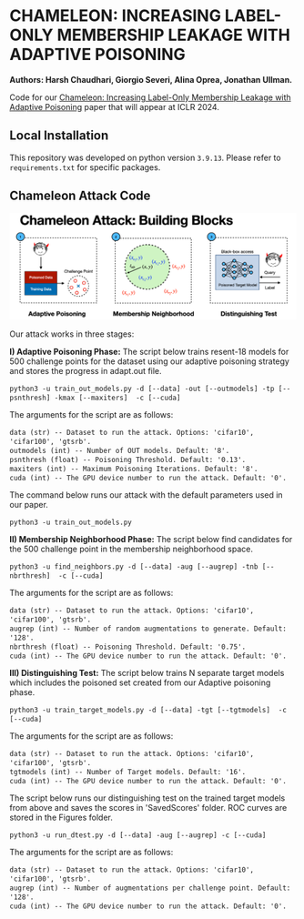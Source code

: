 # CHAMELEON: INCREASING LABEL-ONLY MEMBERSHIP LEAKAGE WITH ADAPTIVE POISONING
**Authors: Harsh Chaudhari, Giorgio Severi, Alina Oprea, Jonathan Ullman.**

Code for our [Chameleon: Increasing Label-Only Membership Leakage with Adaptive Poisoning](https://iclr.cc/virtual/2024/poster/19475) paper that will appear at ICLR 2024.

## Local Installation
This repository was developed on python version `3.9.13`. Please refer to `requirements.txt` for specific packages. 

## Chameleon Attack Code 

![Building Blocks](ChameleonBB.png)

Our attack works in three stages:

**I) Adaptive Poisoning Phase:** The script below trains resent-18 models for 500 challenge points for the dataset using our adaptive poisoning strategy and stores the progress in adapt.out file.

```shell
python3 -u train_out_models.py -d [--data] -out [--outmodels] -tp [--psnthresh] -kmax [--maxiters]  -c [--cuda]
```
The arguments for the script are as follows:
```shell
data (str) -- Dataset to run the attack. Options: 'cifar10', 'cifar100', 'gtsrb'.
outmodels (int) -- Number of OUT models. Default: '8'.
psnthresh (float) -- Poisoning Threshold. Default: '0.13'.
maxiters (int) -- Maximum Poisoning Iterations. Default: '8'.
cuda (int) -- The GPU device number to run the attack. Default: '0'.
```
The command below runs our attack with the default parameters used in our paper.
```shell
python3 -u train_out_models.py
```

**II) Membership Neighborhood Phase:** The script below find candidates for the 500 challenge point in the membership neighborhood space.
```shell
python3 -u find_neighbors.py -d [--data] -aug [--augrep] -tnb [--nbrthresh]  -c [--cuda]
```
The arguments for the script are as follows:
```shell
data (str) -- Dataset to run the attack. Options: 'cifar10', 'cifar100', 'gtsrb'.
augrep (int) -- Number of random augmentations to generate. Default: '128'.
nbrthresh (float) -- Poisoning Threshold. Default: '0.75'.
cuda (int) -- The GPU device number to run the attack. Default: '0'.
```

**III) Distinguishing Test:** The script below trains N separate target models which includes the poisoned set created from our Adaptive poisoning phase. 

```shell
python3 -u train_target_models.py -d [--data] -tgt [--tgtmodels]  -c [--cuda]
```

The arguments for the script are as follows:
```shell
data (str) -- Dataset to run the attack. Options: 'cifar10', 'cifar100', 'gtsrb'.
tgtmodels (int) -- Number of Target models. Default: '16'.
cuda (int) -- The GPU device number to run the attack. Default: '0'.
```

The script below runs our distinguishing test on the trained target models from above and saves the scores in 'SavedScores' folder. ROC curves are stored in the Figures folder.

```shell
python3 -u run_dtest.py -d [--data] -aug [--augrep] -c [--cuda]
```

The arguments for the script are as follows:
```shell
data (str) -- Dataset to run the attack. Options: 'cifar10', 'cifar100', 'gtsrb'.
augrep (int) -- Number of augmentations per challenge point. Default: '128'.
cuda (int) -- The GPU device number to run the attack. Default: '0'.
